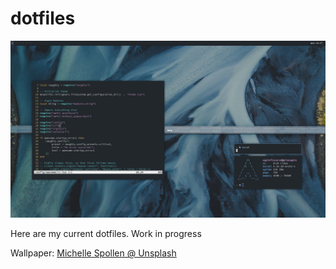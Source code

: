 # dotfiles
<img src="preview.png" alt="preview image"/>

Here are my current dotfiles. Work in progress

Wallpaper: [Michelle Spollen @ Unsplash](https://unsplash.com/photos/c9MFM8rSMsQ)